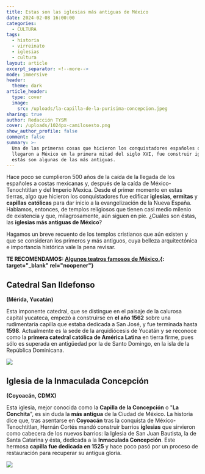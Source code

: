 ```yaml
---
title: Estas son las iglesias más antiguas de México
date: 2024-02-08 16:00:00
categories:
  - CULTURA
tags:
  - historia
  - virreinato
  - iglesias
  - cultura
layout: article
excerpt_separator: <!--more-->
mode: immersive
header:
  theme: dark
article_header:
  type: cover
  image:
    src: /uploads/la-capilla-de-la-purisima-concepcion.jpeg
sharing: true
author: Redacción TYSM
cover: /uploads/1024px-camilosesto.png
show_author_profile: false
comment: false
summary: >-
  Una de las primeras cosas que hicieron los conquistadores españoles que
  llegaron a México en la primera mitad del siglo XVI, fue construir iglesias:
  estás son algunas de las más antiguas.
---
```

Hace poco se cumplieron 500 años de la caída de la llegada de los españoles a costas mexicanas y, después de la caída de México-Tenochtitlan y del Imperio Mexica. Desde el primer momento en estas tierras, algo que hicieron los conquistadores fue edificar **iglesias**, **ermitas** y **capillas** **católicas** para dar inicio a la evangelización de la Nueva España. Hablamos, entonces, de templos religiosos que tienen casi medio milenio de existencia y que, milagrosamente, aún siguen en pie. ¿Cuáles son éstas, las **iglesias más antiguas de México**?

Hagamos un breve recuento de los templos cristianos que aún existen y que se consideran los primeros y más antiguos, cuya belleza arquitectónica e importancia histórica vale la pena revisar.

**TE RECOMENDAMOS: [Algunos teatros famosos de México.](https://blog.tonoysumariachi.com/cultura/2022/09/06/algunos-teatros-famosos-de-mexico.html){: target="_blank" rel="noopener"}**

## Catedral San Ildefonso

**(Mérida, Yucatán)**

Esta imponente catedral, que se distingue en el paisaje de la calurosa capital yucateca, empezó a construirse en **el año 1562**&nbsp;sobre una rudimentaria capilla que estaba dedicada a San José, y fue terminada hasta **1598**. Actualmente es la sede de la arquidiócesis de Yucatán y se reconoce como la **primera catedral católica de América Latina** en tierra firme, pues sólo es superada en antigüedad por la de Santo Domingo, en la isla de la República Dominicana.

![](https://upload.wikimedia.org/wikipedia/commons/thumb/1/1b/San_Ildefonso_Cathedral_-_MDA_YUC_MEX_2020.jpg/724px-San_Ildefonso_Cathedral_-_MDA_YUC_MEX_2020.jpg)

## Iglesia de la Inmaculada Concepción

**(Coyoacán, CDMX)**

Esta iglesia, mejor conocida como la **Capilla de la Concepción** o "**La Conchita**", es sin duda la **más antigua** de la Ciudad de México. La historia dice que, tras asentarse en **Coyoacán** tras la conquista de México-Tenochtitlan, Hernán Cortés mandó construir barrios **iglesias** que sirvieron como cabecera de los nuevos barrios: la Iglesia de San Juan Bautista, la de Santa Catarina y ésta, dedicada a la **Inmaculada Concepción**. Este hermosa **capilla** **fue dedicada en 1525** y hace poco pasó por un proceso de restauración para recuperar su antigua gloria.

![](https://upload.wikimedia.org/wikipedia/commons/5/5b/La_Conchita_en_Coyoac%C3%A1n.jpg)